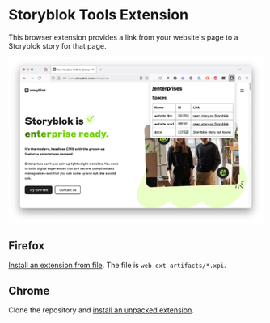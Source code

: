 # Storyblok Tools Extension

This browser extension provides a link from your website's page to a Storyblok story for that page.

![](./screenshot.png)

## Firefox

[Install an extension from file](https://support.mozilla.org/en-US/kb/find-and-install-add-ons-add-features-to-firefox#w_how-do-i-find-and-install-add-ons). The file is `web-ext-artifacts/*.xpi`.

## Chrome

Clone the repository and [install an unpacked extension](https://stackoverflow.com/a/24577660).
